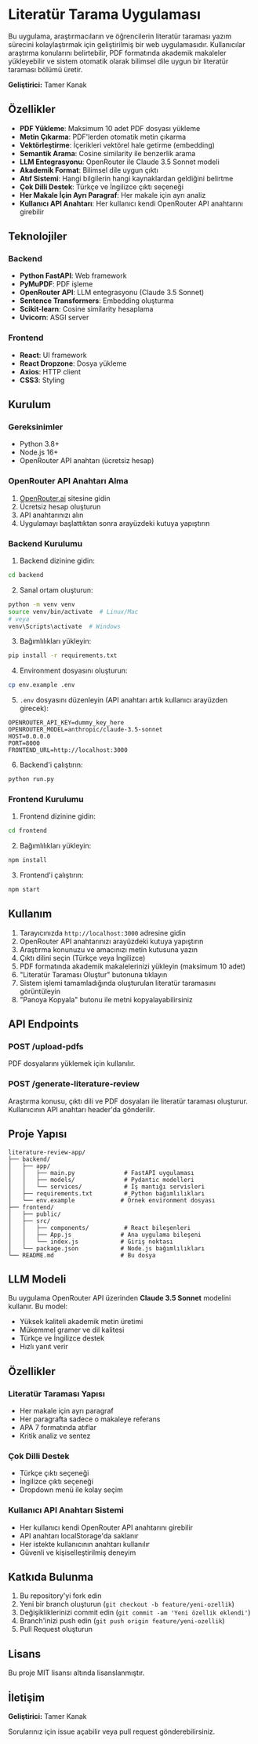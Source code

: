 # Literatür Tarama Uygulaması

Bu uygulama, araştırmacıların ve öğrencilerin literatür taraması yazım sürecini kolaylaştırmak için geliştirilmiş bir web uygulamasıdır. Kullanıcılar araştırma konularını belirtebilir, PDF formatında akademik makaleler yükleyebilir ve sistem otomatik olarak bilimsel dile uygun bir literatür taraması bölümü üretir.

**Geliştirici:** Tamer Kanak

## Özellikler

- **PDF Yükleme**: Maksimum 10 adet PDF dosyası yükleme
- **Metin Çıkarma**: PDF'lerden otomatik metin çıkarma
- **Vektörleştirme**: İçerikleri vektörel hale getirme (embedding)
- **Semantik Arama**: Cosine similarity ile benzerlik arama
- **LLM Entegrasyonu**: OpenRouter ile Claude 3.5 Sonnet modeli
- **Akademik Format**: Bilimsel dile uygun çıktı
- **Atıf Sistemi**: Hangi bilgilerin hangi kaynaklardan geldiğini belirtme
- **Çok Dilli Destek**: Türkçe ve İngilizce çıktı seçeneği
- **Her Makale İçin Ayrı Paragraf**: Her makale için ayrı analiz
- **Kullanıcı API Anahtarı**: Her kullanıcı kendi OpenRouter API anahtarını girebilir

## Teknolojiler

### Backend
- **Python FastAPI**: Web framework
- **PyMuPDF**: PDF işleme
- **OpenRouter API**: LLM entegrasyonu (Claude 3.5 Sonnet)
- **Sentence Transformers**: Embedding oluşturma
- **Scikit-learn**: Cosine similarity hesaplama
- **Uvicorn**: ASGI server

### Frontend
- **React**: UI framework
- **React Dropzone**: Dosya yükleme
- **Axios**: HTTP client
- **CSS3**: Styling

## Kurulum

### Gereksinimler
- Python 3.8+
- Node.js 16+
- OpenRouter API anahtarı (ücretsiz hesap)

### OpenRouter API Anahtarı Alma
1. [OpenRouter.ai](https://openrouter.ai/) sitesine gidin
2. Ücretsiz hesap oluşturun
3. API anahtarınızı alın
4. Uygulamayı başlattıktan sonra arayüzdeki kutuya yapıştırın

### Backend Kurulumu

1. Backend dizinine gidin:
```bash
cd backend
```

2. Sanal ortam oluşturun:
```bash
python -m venv venv
source venv/bin/activate  # Linux/Mac
# veya
venv\Scripts\activate  # Windows
```

3. Bağımlılıkları yükleyin:
```bash
pip install -r requirements.txt
```

4. Environment dosyasını oluşturun:
```bash
cp env.example .env
```

5. `.env` dosyasını düzenleyin (API anahtarı artık kullanıcı arayüzden girecek):
```
OPENROUTER_API_KEY=dummy_key_here
OPENROUTER_MODEL=anthropic/claude-3.5-sonnet
HOST=0.0.0.0
PORT=8000
FRONTEND_URL=http://localhost:3000
```

6. Backend'i çalıştırın:
```bash
python run.py
```

### Frontend Kurulumu

1. Frontend dizinine gidin:
```bash
cd frontend
```

2. Bağımlılıkları yükleyin:
```bash
npm install
```

3. Frontend'i çalıştırın:
```bash
npm start
```

## Kullanım

1. Tarayıcınızda `http://localhost:3000` adresine gidin
2. OpenRouter API anahtarınızı arayüzdeki kutuya yapıştırın
3. Araştırma konunuzu ve amacınızı metin kutusuna yazın
4. Çıktı dilini seçin (Türkçe veya İngilizce)
5. PDF formatında akademik makalelerinizi yükleyin (maksimum 10 adet)
6. "Literatür Taraması Oluştur" butonuna tıklayın
7. Sistem işlemi tamamladığında oluşturulan literatür taramasını görüntüleyin
8. "Panoya Kopyala" butonu ile metni kopyalayabilirsiniz

## API Endpoints

### POST /upload-pdfs
PDF dosyalarını yüklemek için kullanılır.

### POST /generate-literature-review
Araştırma konusu, çıktı dili ve PDF dosyaları ile literatür taraması oluşturur. Kullanıcının API anahtarı header'da gönderilir.

## Proje Yapısı

```
literature-review-app/
├── backend/
│   ├── app/
│   │   ├── main.py              # FastAPI uygulaması
│   │   ├── models/              # Pydantic modelleri
│   │   └── services/            # İş mantığı servisleri
│   ├── requirements.txt         # Python bağımlılıkları
│   └── env.example             # Örnek environment dosyası
├── frontend/
│   ├── public/
│   ├── src/
│   │   ├── components/          # React bileşenleri
│   │   ├── App.js              # Ana uygulama bileşeni
│   │   └── index.js            # Giriş noktası
│   └── package.json            # Node.js bağımlılıkları
└── README.md                   # Bu dosya
```

## LLM Modeli

Bu uygulama OpenRouter API üzerinden **Claude 3.5 Sonnet** modelini kullanır. Bu model:
- Yüksek kaliteli akademik metin üretimi
- Mükemmel gramer ve dil kalitesi
- Türkçe ve İngilizce destek
- Hızlı yanıt verir

## Özellikler

### Literatür Taraması Yapısı
- Her makale için ayrı paragraf
- Her paragrafta sadece o makaleye referans
- APA 7 formatında atıflar
- Kritik analiz ve sentez

### Çok Dilli Destek
- Türkçe çıktı seçeneği
- İngilizce çıktı seçeneği
- Dropdown menü ile kolay seçim

### Kullanıcı API Anahtarı Sistemi
- Her kullanıcı kendi OpenRouter API anahtarını girebilir
- API anahtarı localStorage'da saklanır
- Her istekte kullanıcının anahtarı kullanılır
- Güvenli ve kişiselleştirilmiş deneyim

## Katkıda Bulunma

1. Bu repository'yi fork edin
2. Yeni bir branch oluşturun (`git checkout -b feature/yeni-ozellik`)
3. Değişikliklerinizi commit edin (`git commit -am 'Yeni özellik eklendi'`)
4. Branch'inizi push edin (`git push origin feature/yeni-ozellik`)
5. Pull Request oluşturun

## Lisans

Bu proje MIT lisansı altında lisanslanmıştır.

## İletişim

**Geliştirici:** Tamer Kanak

Sorularınız için issue açabilir veya pull request gönderebilirsiniz. 